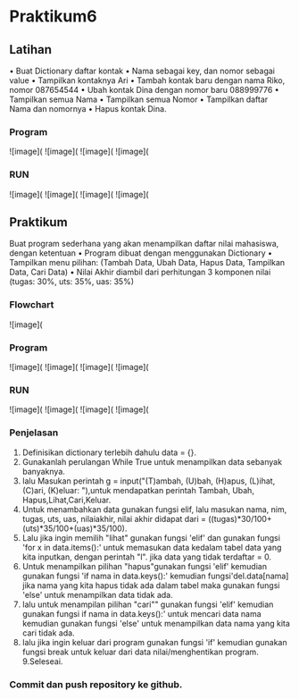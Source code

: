 # Praktikum6

## Latihan
• Buat Dictionary daftar kontak
• Nama sebagai key, dan nomor sebagai value
• Tampilkan kontaknya Ari
• Tambah kontak baru dengan nama Riko, nomor 087654544
• Ubah kontak Dina dengan nomor baru 088999776
• Tampilkan semua Nama
• Tampilkan semua Nomor
• Tampilkan daftar Nama dan nomornya
• Hapus kontak Dina.

### Program
![image](
![image](
![image](
![image](

### RUN
![image](
![image](
![image](
![image](


## Praktikum
Buat program sederhana yang akan menampilkan daftar nilai
mahasiswa, dengan ketentuan
• Program dibuat dengan menggunakan Dictionary
• Tampilkan menu pilihan: (Tambah Data, Ubah Data, Hapus Data,
Tampilkan Data, Cari Data)
• Nilai Akhir diambil dari perhitungan 3 komponen nilai (tugas: 30%,
uts: 35%, uas: 35%)

### Flowchart
![image](

### Program
![image](
![image](
![image](
![image](

### RUN
![image](
![image](
![image](
![image](

### Penjelasan
1. Definisikan dictionary terlebih dahulu data = {}.
2. Gunakanlah perulangan While True untuk menampilkan data sebanyak banyaknya.
3. lalu Masukan perintah g = input("(T)ambah, (U)bah, (H)apus, (L)ihat,(C)ari, (K)eluar: "),untuk mendapatkan perintah Tambah, Ubah, Hapus,Lihat,Cari,Keluar.
4. Untuk menambahkan data gunakan fungsi elif, lalu masukan nama, nim, tugas, uts, uas, nilaiakhir, nilai akhir didapat dari = ((tugas)*30/100+(uts)*35/100+(uas)*35/100).
5. Lalu jika ingin memilih "lihat" gunakan fungsi 'elif' dan gunakan fungsi 'for x in data.items():' untuk memasukan data kedalam tabel data yang kita inputkan, dengan perintah "l". jika data yang tidak terdaftar = 0.
6. Untuk menampilkan pilihan "hapus"gunakan fungsi 'elif' kemudian gunakan fungsi 'if nama in data.keys():' kemudian fungsi'del.data[nama] jika nama yang kita hapus tidak ada dalam tabel maka gunakan fungsi 'else' untuk menampilkan data tidak ada.
7. lalu untuk menampilan pilihan "cari"" gunakan fungsi 'elif' kemudian gunakan fungsi if nama in data.keys():' untuk mencari data nama kemudian gunakan fungsi 'else' untuk menampilkan data nama yang kita cari tidak ada.
8. lalu jika ingin keluar dari program gunakan fungsi 'if' kemudian gunakan fungsi break untuk keluar dari data nilai/menghentikan program.
9.Seleseai.

### Commit dan push repository ke github.
